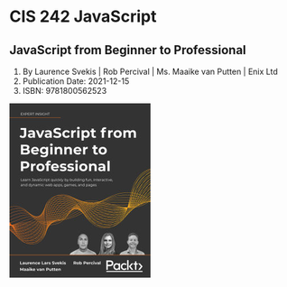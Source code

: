 # CIS 242 JavaScript

## JavaScript from Beginner to Professional
1. By Laurence Svekis | Rob Percival | Ms. Maaike van Putten | Enix Ltd
1. Publication Date: 2021-12-15
1. ISBN: 9781800562523

![alt text](image.png)

